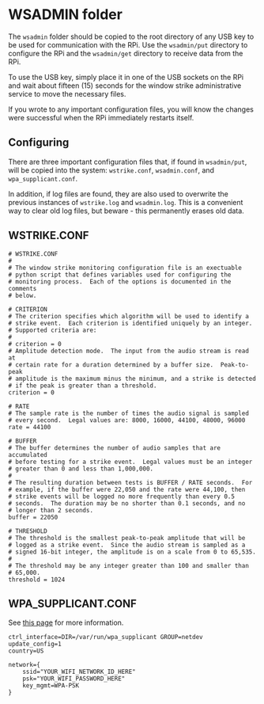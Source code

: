# WSADMIN folder

The `wsadmin` folder should be copied to the root directory of any USB
key to be used for communication with the RPi.  Use the `wsadmin/put`
directory to configure the RPi and the `wsadmin/get` directory to 
receive data from the RPi.

To use the USB key, simply place it in one of the USB sockets on the RPi
and wait about fifteen (15) seconds for the window strike administrative
service to move the necessary files.

If you wrote to any important configuration files, you will know the 
changes were successful when the RPi immediately restarts itself.

## Configuring

There are three important configuration files that, if found in 
`wsadmin/put`, will be copied into the system: `wstrike.conf`, 
`wsadmin.conf`, and `wpa_supplicant.conf`.

In addition, if log files are found, they are also used to overwrite the
previous instances of `wstrike.log` and `wsadmin.log`.  This is a 
convenient way to clear old log files, but beware - this permanently 
erases old data.

## WSTRIKE.CONF
```
# WSTRIKE.CONF
#
# The window strike monitoring configuration file is an exectuable 
# python script that defines variables used for configuring the 
# monitoring process.  Each of the options is documented in the comments
# below.

# CRITERION
# The criterion specifies which algorithm will be used to identify a 
# strike event.  Each criterion is identified uniquely by an integer.
# Supported criteria are:
#
# criterion = 0
# Amplitude detection mode.  The input from the audio stream is read at
# certain rate for a duration determined by a buffer size.  Peak-to-peak
# amplitude is the maximum minus the minimum, and a strike is detected
# if the peak is greater than a threshold.
criterion = 0

# RATE
# The sample rate is the number of times the audio signal is sampled 
# every second.  Legal values are: 8000, 16000, 44100, 48000, 96000
rate = 44100

# BUFFER
# The buffer determines the number of audio samples that are accumulated
# before testing for a strike event.  Legal values must be an integer 
# greater than 0 and less than 1,000,000.
#
# The resulting duration between tests is BUFFER / RATE seconds.  For 
# example, if the buffer were 22,050 and the rate were 44,100, then 
# strike events will be logged no more frequently than every 0.5 
# seconds.  The duration may be no shorter than 0.1 seconds, and no 
# longer than 2 seconds.
buffer = 22050

# THRESHOLD
# The threshold is the smallest peak-to-peak amplitude that will be 
# logged as a strike event.  Since the audio stream is sampled as a 
# signed 16-bit integer, the amplitude is on a scale from 0 to 65,535.
# 
# The threshold may be any integer greater than 100 and smaller than 
# 65,000.
threshold = 1024
```

## WPA_SUPPLICANT.CONF
See [this page](https://www.raspberrypi.com/documentation/computers/configuration.html#using-the-command-line) for more information.
```
ctrl_interface=DIR=/var/run/wpa_supplicant GROUP=netdev
update_config=1
country=US

network={
	ssid="YOUR_WIFI_NETWORK_ID_HERE"
	psk="YOUR_WIFI_PASSWORD_HERE"
	key_mgmt=WPA-PSK
}
```
